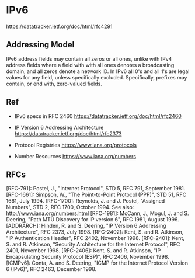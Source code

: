 # IPv6

https://datatracker.ietf.org/doc/html/rfc4291


## Addressing Model

IPv6 address fields may contain all zeros or all ones, unlike with IPv4 address fields where a field with with all ones denotes a broadcasting domain, and all zeros denote a network ID. In IPv6 all 0's and all 1's are legal values for any field, unless specifically excluded. Specifically, prefixes may contain, or end with, zero-valued fields.


## Ref

- IPv6 specs in RFC 2460
https://datatracker.ietf.org/doc/html/rfc2460

- IP Version 6 Addressing Architecture
https://datatracker.ietf.org/doc/html/rfc2373

- Protocol Registries
https://www.iana.org/protocols
- Number Resources
https://www.iana.org/numbers


## RFCs

[RFC-791]: Postel, J., "Internet Protocol", STD 5, RFC 791, September 1981.
[RFC-1661]: Simpson, W., "The Point-to-Point Protocol (PPP)", STD 51, RFC 1661, July 1994.
[RFC-1700]: Reynolds, J. and J. Postel, "Assigned Numbers", STD 2, RFC 1700, October 1994. See also: http://www.iana.org/numbers.html
[RFC-1981]: McCann, J., Mogul, J. and S. Deering, "Path MTU Discovery for IP version 6", RFC 1981, August 1996.
[ADDRARCH]: Hinden, R. and S. Deering, "IP Version 6 Addressing Architecture", RFC 2373, July 1998.
[RFC-2402]: Kent, S. and R. Atkinson, "IP Authentication Header", RFC 2402, November 1998.
[RFC-2401]: Kent, S. and R. Atkinson, "Security Architecture for the Internet Protocol", RFC 2401, November 1998.
[RFC-2406]: Kent, S. and R. Atkinson, "IP Encapsulating Security Protocol (ESP)", RFC 2406, November 1998.
[ICMPv6]: Conta, A. and S. Deering, "ICMP for the Internet Protocol Version 6 (IPv6)", RFC 2463, December 1998.
